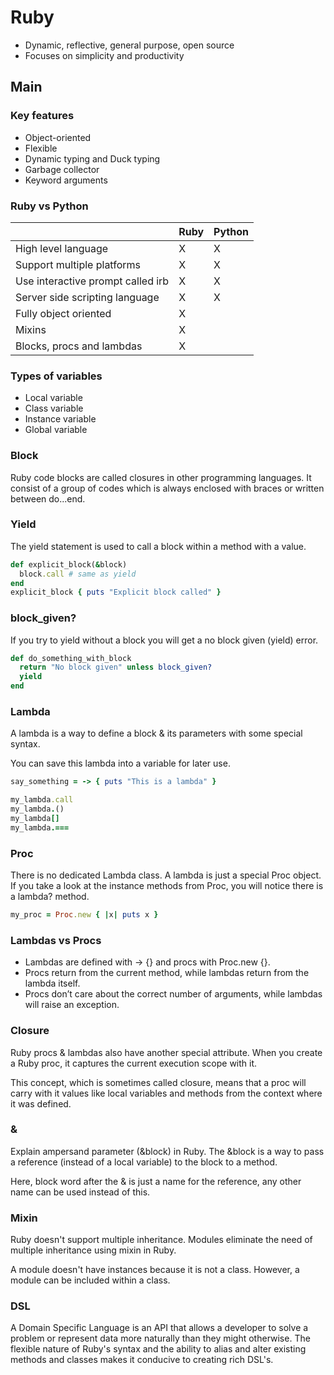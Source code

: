 # Ruby

- Dynamic, reflective, general purpose, open source
- Focuses on simplicity and productivity

## Main 

### Key features

- Object-oriented
- Flexible
- Dynamic typing and Duck typing
- Garbage collector
- Keyword arguments

### Ruby vs Python

|                                   | Ruby | Python |
|-----------------------------------|------|--------|
| High level language               | X    | X      |
| Support multiple platforms        | X    | X      |
| Use interactive prompt called irb | X    | X      |
| Server side scripting language    | X    | X      |
| Fully object oriented             | X    |        |
| Mixins                            | X    |        |
| Blocks, procs and lambdas         | X    |        |

### Types of variables

- Local variable
- Class variable
- Instance variable
- Global variable

### Block

Ruby code blocks are called closures in other programming languages. It consist of a group of codes which is always enclosed with braces or written between do...end.

### Yield

The yield statement is used to call a block within a method with a value.

```ruby
def explicit_block(&block)
  block.call # same as yield
end
explicit_block { puts "Explicit block called" }
```

### block_given?

If you try to yield without a block you will get a no block given (yield) error.

```ruby
def do_something_with_block
  return "No block given" unless block_given?
  yield
end
```

### Lambda

A lambda is a way to define a block & its parameters with some special syntax.

You can save this lambda into a variable for later use.

```ruby
say_something = -> { puts "This is a lambda" }
```

```ruby
my_lambda.call
my_lambda.()
my_lambda[]
my_lambda.===
```

### Proc

There is no dedicated Lambda class. A lambda is just a special Proc object. If you take a look at the instance methods from Proc, you will notice there is a lambda? method.

```ruby
my_proc = Proc.new { |x| puts x }
```

### Lambdas vs Procs

- Lambdas are defined with -> {} and procs with Proc.new {}.
- Procs return from the current method, while lambdas return from the lambda itself.
- Procs don’t care about the correct number of arguments, while lambdas will raise an exception.

### Closure

Ruby procs & lambdas also have another special attribute. When you create a Ruby proc, it captures the current execution scope with it.

This concept, which is sometimes called closure, means that a proc will carry with it values like local variables and methods from the context where it was defined.

### &

Explain ampersand parameter (&block) in Ruby.
The &block is a way to pass a reference (instead of a local variable) to the block to a method.

Here, block word after the & is just a name for the reference, any other name can be used instead of this.

### Mixin

Ruby doesn't support multiple inheritance. Modules eliminate the need of multiple inheritance using mixin in Ruby.

A module doesn't have instances because it is not a class. However, a module can be included within a class.

### DSL

A Domain Specific Language is an API that allows a developer to solve a problem or represent data more naturally than they might otherwise. The flexible nature of Ruby's syntax and the ability to alias and alter existing methods and classes makes it conducive to creating rich DSL's.

